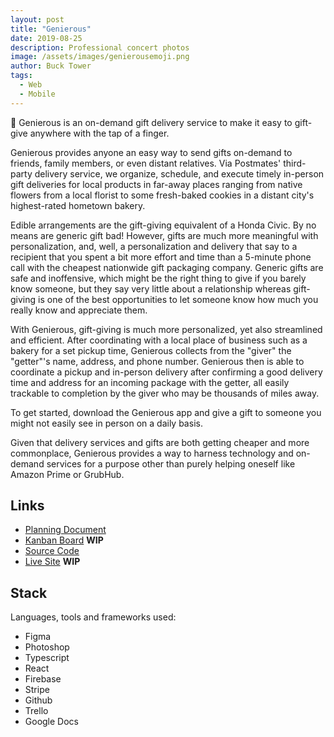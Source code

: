```yaml
---
layout: post
title: "Genierous"
date: 2019-08-25
description: Professional concert photos
image: /assets/images/genierousemoji.png
author: Buck Tower
tags: 
  - Web
  - Mobile
---
```

🧞 Genierous is an on-demand gift delivery service to make it easy to gift-give anywhere with the tap of a finger.

Genierous provides anyone an easy way to send gifts on-demand to friends, family members, or even distant relatives. Via Postmates' third-party delivery service, we organize, schedule, and execute timely in-person gift deliveries for local products in far-away places ranging from native flowers from a local florist to some fresh-baked cookies in a distant city's highest-rated hometown bakery.

Edible arrangements are the gift-giving equivalent of a Honda Civic. By no means are generic gift bad! However, gifts are much more meaningful with personalization, and, well, a personalization and delivery that say to a recipient that you spent a bit more effort and time than a 5-minute phone call with the cheapest nationwide gift packaging company. Generic gifts are safe and inoffensive, which might be the right thing to give if you barely know someone, but they say very little about a relationship whereas gift-giving is one of the best opportunities to let someone know how much you really know and appreciate them. 

With Genierous, gift-giving is much more personalized, yet also streamlined and efficient. After coordinating with a local place of business such as a bakery for a set pickup time, Genierous collects from the "giver" the "getter"'s name, address, and phone number. Genierous then is able to coordinate a pickup and in-person delivery after confirming a good delivery time and address for an incoming package with the getter, all easily trackable to completion by the giver who may be thousands of miles away.

To get started, download the Genierous app and give a gift to someone you might not easily see in person on a daily basis.

Given that delivery services and gifts are both getting cheaper and more commonplace, Genierous provides a way to harness technology and on-demand services for a purpose other than purely helping oneself like Amazon Prime or GrubHub.

## Links

* [Planning Document](https://docs.google.com/document/d/10MGxAuerO8S62fOJGI70085FeVFqUWtyWL9cqg8jPoU/edit?usp=sharing)
* [Kanban Board]() <b>WIP</b>
* [Source Code](https://github.com/piquestech)
* [Live Site]() <b>WIP</b>

## Stack

Languages, tools and frameworks used:

* Figma
* Photoshop
* Typescript
* React
* Firebase
* Stripe
* Github
* Trello
* Google Docs